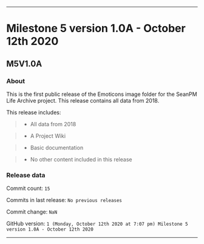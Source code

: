
***

# Milestone 5 version 1.0A - October 12th 2020

## M5V1.0A

### About

This is the first public release of the Emoticons image folder for the SeanPM Life Archive project. This release contains all data from 2018.

This release includes:

> * All data from 2018

> * A Project Wiki

> * Basic documentation

> * No other content included in this release

### Release data

Commit count: `15`

Commits in last release: `No previous releases`

Commit change: `NaN`

GitHub version: `1 (Monday, October 12th 2020 at 7:07 pm) Milestone 5 version 1.0A - October 12th 2020`

***
